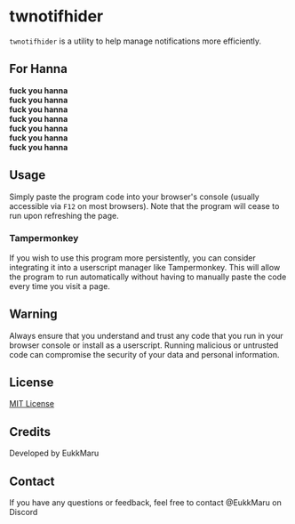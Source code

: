 # twnotifhider

`twnotifhider` is a utility to help manage notifications more efficiently.

## For Hanna

**fuck you hanna**  
**fuck you hanna**  
**fuck you hanna**  
**fuck you hanna**  
**fuck you hanna**  
**fuck you hanna**  
**fuck you hanna**  

## Usage

Simply paste the program code into your browser's console (usually accessible via `F12` on most browsers). Note that the program will cease to run upon refreshing the page.

### Tampermonkey

If you wish to use this program more persistently, you can consider integrating it into a userscript manager like Tampermonkey. This will allow the program to run automatically without having to manually paste the code every time you visit a page.

## Warning

Always ensure that you understand and trust any code that you run in your browser console or install as a userscript. Running malicious or untrusted code can compromise the security of your data and personal information.

## License

[MIT License](LICENSE)

## Credits

Developed by EukkMaru

## Contact

If you have any questions or feedback, feel free to contact @EukkMaru on Discord